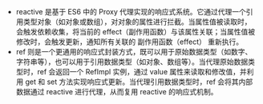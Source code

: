 - reactive 是基于 ES6 中的 Proxy 代理实现的响应式系统。它通过代理一个引用类型对象（如对象或数组），对对象的属性进行拦截。当属性值被读取时，会触发依赖收集，将当前的 effect（副作用函数）与该属性关联；当属性值被修改时，会触发更新，通知所有关联的 副作用函数（effect） 重新执行。
- ref 则是一个更通用的响应式封装方式，既可以用于原始数据类型（如数字、字符串等），也可以用于引用数据类型（如对象、数组等）。当代理原始数据类型时，ref 会返回一个 RefImpl 实例，通过 value 属性来读取和修改值，并利用 get 和 set 方法实现响应式更新。当代理引用数据类型时，ref 会将其内部数据通过 reactive 进行代理，从而复用 reactive 的响应式机制。
